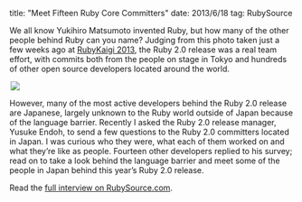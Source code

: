 title: "Meet Fifteen Ruby Core Committers"
date: 2013/6/18
tag: RubySource

We all know Yukihiro Matsumoto invented Ruby, but how many of the other people
behind Ruby can you name? Judging from this photo taken just a few weeks ago at
[RubyKaigi 2013](http://rubykaigi.org/2013), the Ruby 2.0 release was a real
team effort, with commits both from the people on stage in Tokyo and hundreds
of other open source developers located around the world.

<div style="margin-left: auto; margin-right: auto; width:500px">
  <img src="http://patshaughnessy.net/assets/2013/6/18/ruby-kaigi-stage2.jpeg">
</div>

However, many of the most active developers behind the Ruby 2.0 release are
Japanese, largely unknown to the Ruby world outside of Japan because of the
language barrier. Recently I asked the Ruby 2.0 release manager, Yusuke Endoh,
to send a few questions to the Ruby 2.0 committers located in Japan. I was
curious who they were, what each of them worked on and what they’re like as
people. Fourteen other developers replied to his survey; read on to take a look
behind the language barrier and meet some of the people in Japan behind this
year’s Ruby 2.0 release.

Read the [full interview on RubySource.com](http://rubysource.com/meet-fifteen-ruby-core-committers/).
